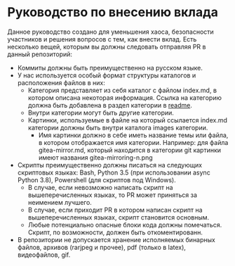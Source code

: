 # Руководство по внесению вклада

Данное руководство создано для уменьшения хаоса, безопасности участников и решения вопросов с тем, как внести вклад. Есть несколько вещей, которым вы должны следовать отправляя PR в данный репозиторий:

* Коммиты должны быть преимущественно на русском языке.
* У нас используется особый формат структуры каталогов и расположения файлов в них:
    * Категория представляет из себя каталог с файлом index.md, в котором описана некоторая информация. Ссылка на категорию должна быть добавлена в раздел категории в [readme](README.md).
    * Внутри категории могут быть другие категории.
    * Картинки, используемые в файле на который ссылается index.md категории должны быть внутри каталога images категории. 
        * Имя картинки должно в себе иметь название темы или файла, в котором отображается имя категории. Например: для файла gitea-mirror.md, который находится в категории git картинки имеют названия gitea-mirroring-n.png 
* Скрипты преимущественно должны писаться на следующих скриптовых языках: Bash, Python 3.5 (при использовании async Python 3.8), Powershell (для скриптов под Windows).
    * В случае, если невозможно написать скрипт на вышеперечисленных языках, то PR может приняться за неимением лучшего.
    * В случае, если приходит PR в котором написан скрипт на вышеперечисленных языках, скрипт становится основным.
    * Любые потенциально опасные блоки кода должны помечаться. Скрипт, по возможности, должен быть откоментированн.
* В репозитории не допускается хранение исполняемых бинарных файлов, архивов (rarjpeg и прочее), pdf (только в latex), видеофайлов, gif.